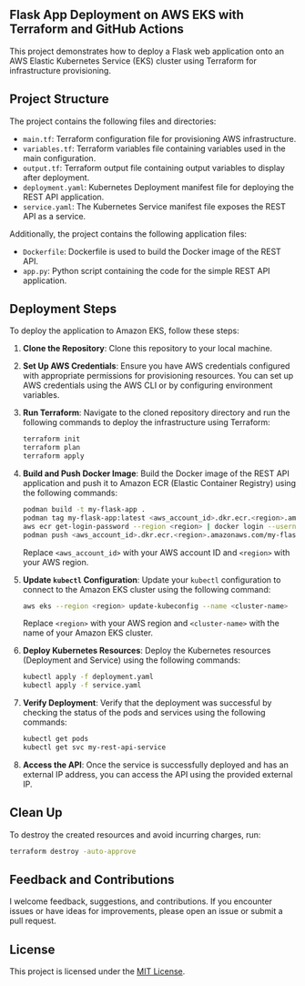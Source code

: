 ## Flask App Deployment on AWS EKS with Terraform and GitHub Actions

This project demonstrates how to deploy a Flask web application onto an AWS Elastic Kubernetes Service (EKS) cluster using Terraform for infrastructure provisioning.

## Project Structure

The project contains the following files and directories:

- `main.tf`: Terraform configuration file for provisioning AWS infrastructure.
- `variables.tf`: Terraform variables file containing variables used in the main configuration.
- `output.tf`: Terraform output file containing output variables to display after deployment.
- `deployment.yaml`: Kubernetes Deployment manifest file for deploying the REST API application.
- `service.yaml`: The Kubernetes Service manifest file exposes the REST API as a service.

Additionally, the project contains the following application files:

- `Dockerfile`: Dockerfile is used to build the Docker image of the REST API.
- `app.py`: Python script containing the code for the simple REST API application.

## Deployment Steps

To deploy the application to Amazon EKS, follow these steps:

1. **Clone the Repository**: Clone this repository to your local machine.

2. **Set Up AWS Credentials**: Ensure you have AWS credentials configured with appropriate permissions for provisioning resources. You can set up AWS credentials using the AWS CLI or by configuring environment variables.

3. **Run Terraform**: Navigate to the cloned repository directory and run the following commands to deploy the infrastructure using Terraform:

    ```bash
    terraform init 
    terraform plan
    terraform apply
    ```

4. **Build and Push Docker Image**: Build the Docker image of the REST API application and push it to Amazon ECR (Elastic Container Registry) using the following commands:

    ```bash
    podman build -t my-flask-app .
    podman tag my-flask-app:latest <aws_account_id>.dkr.ecr.<region>.amazonaws.com/my-flask-app:latest
    aws ecr get-login-password --region <region> | docker login --username aws --password-stdin <aws_account_id>.dkr.ecr.<region>.amazonaws.com
    podman push <aws_account_id>.dkr.ecr.<region>.amazonaws.com/my-flask-app:latest
    ```

    Replace `<aws_account_id>` with your AWS account ID and `<region>` with your AWS region.

5. **Update `kubectl` Configuration**: Update your `kubectl` configuration to connect to the Amazon EKS cluster using the following command:

    ```bash
    aws eks --region <region> update-kubeconfig --name <cluster-name>
    ```

    Replace `<region>` with your AWS region and `<cluster-name>` with the name of your Amazon EKS cluster.

6. **Deploy Kubernetes Resources**: Deploy the Kubernetes resources (Deployment and Service) using the following commands:

    ```bash
    kubectl apply -f deployment.yaml
    kubectl apply -f service.yaml
    ```

7. **Verify Deployment**: Verify that the deployment was successful by checking the status of the pods and services using the following commands:

    ```bash
    kubectl get pods
    kubectl get svc my-rest-api-service
    ```

8. **Access the API**: Once the service is successfully deployed and has an external IP address, you can access the API using the provided external IP.

## Clean Up

To destroy the created resources and avoid incurring charges, run:

```bash
terraform destroy -auto-approve
```

## Feedback and Contributions

I welcome feedback, suggestions, and contributions. If you encounter issues or have ideas for improvements, please open an issue or submit a pull request.

## License

This project is licensed under the [MIT License](LICENSE).
